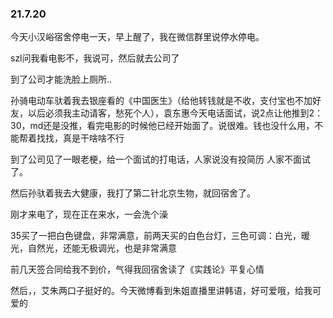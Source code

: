 ### 21.7.20

今天小汉峪宿舍停电一天，早上醒了，我在微信群里说停水停电。

szl问我看电影不，我说可，然后就去公司了

到了公司才能洗脸上厕所..

孙骑电动车驮着我去银座看的《中国医生》（给他转钱就是不收，支付宝也不加好友，以后必须我主动请客，愁死个人），袁东惠今天电话面试，说2点让他推到2：30，md还是没推，看完电影的时候他已经开始面了。说很难。钱也没什么用，不能帮着找找，真是干啥啥不行

到了公司见了一眼老梗，给一个面试的打电话，人家说没有投简历 人家不面试了。

然后孙驮着我去大健康，我打了第二针北京生物，就回宿舍了。

刚才来电了，现在正在来水，一会洗个澡



35买了一把白色键盘，非常满意，前两天买的白色台灯，三色可调：白光，暖光，自然光，还能无极调光，也是非常满意

前几天签合同给我不到价，气得我回宿舍读了《实践论》平复心情



然后，，艾朱两口子挺好的。今天微博看到朱姐直播里讲韩语，好可爱哦，给我可爱的







